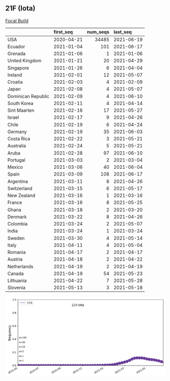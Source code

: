 

## 21F (Iota)
[Focal Build](https://nextstrain.org/groups/neherlab/ncov/21F.Iota?c=gt-S_484)

|                    | first_seq   |   num_seqs | last_seq   |
|:-------------------|:------------|-----------:|:-----------|
| USA                | 2020-04-21  |      34485 | 2021-06-19 |
| Ecuador            | 2021-01-04  |        101 | 2021-06-17 |
| Grenada            | 2021-01-06  |          1 | 2021-01-06 |
| United Kingdom     | 2021-01-21  |         20 | 2021-04-29 |
| Singapore          | 2021-01-26  |          6 | 2021-04-04 |
| Ireland            | 2021-02-01  |         12 | 2021-05-07 |
| Croatia            | 2021-02-03  |          4 | 2021-02-09 |
| Japan              | 2021-02-08  |          4 | 2021-05-07 |
| Dominican Republic | 2021-02-09  |          4 | 2021-06-10 |
| South Korea        | 2021-02-11  |          4 | 2021-04-14 |
| Sint Maarten       | 2021-02-16  |         17 | 2021-05-27 |
| Israel             | 2021-02-17  |          9 | 2021-04-26 |
| Chile              | 2021-02-19  |          6 | 2021-04-24 |
| Germany            | 2021-02-19  |         35 | 2021-06-03 |
| Costa Rica         | 2021-02-22  |          3 | 2021-05-21 |
| Australia          | 2021-02-24  |          5 | 2021-05-21 |
| Aruba              | 2021-02-28  |         97 | 2021-06-10 |
| Portugal           | 2021-03-03  |          2 | 2021-03-04 |
| Mexico             | 2021-03-06  |         40 | 2021-06-04 |
| Spain              | 2021-03-09  |        108 | 2021-06-17 |
| Argentina          | 2021-03-11  |          8 | 2021-04-26 |
| Switzerland        | 2021-03-15  |          6 | 2021-05-17 |
| New Zealand        | 2021-03-16  |          1 | 2021-03-16 |
| France             | 2021-03-16  |          8 | 2021-05-25 |
| Ghana              | 2021-03-18  |          2 | 2021-03-20 |
| Denmark            | 2021-03-22  |          8 | 2021-04-26 |
| Colombia           | 2021-03-24  |          2 | 2021-05-07 |
| India              | 2021-03-24  |          1 | 2021-03-24 |
| Sweden             | 2021-03-30  |          4 | 2021-05-14 |
| Italy              | 2021-04-11  |          4 | 2021-05-04 |
| Romania            | 2021-04-17  |          2 | 2021-04-17 |
| Austria            | 2021-04-18  |          2 | 2021-04-22 |
| Netherlands        | 2021-04-19  |          2 | 2021-04-19 |
| Canada             | 2021-04-19  |         54 | 2021-05-23 |
| Lithuania          | 2021-04-22  |          7 | 2021-05-28 |
| Slovenia           | 2021-05-13  |          3 | 2021-05-18 |

![Overall trends 21F.Iota](/overall_trends_figures/overall_trends_21F.Iota.png)